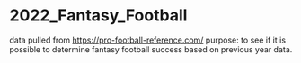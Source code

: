 # 2022_Fantasy_Football
data pulled from https://pro-football-reference.com/ purpose: to see if it is possible to determine fantasy football success based on previous year data.
